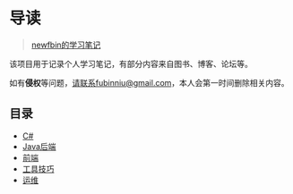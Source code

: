 #  导读

> [newfbin的学习笔记](/study/README)

该项目用于记录个人学习笔记，有部分内容来自图书、博客、论坛等。

如有**侵权**等问题，请联系fubinniu@gmail.com，本人会第一时间删除相关内容。

## 目录

*  [C#](/study/C#/README)
*  [Java后端](/study/Java后端/README)
*  [前端](/study/前端/README)
*  [工具技巧](/study/工具技巧/README)
*  [运维](/study/运维/README)